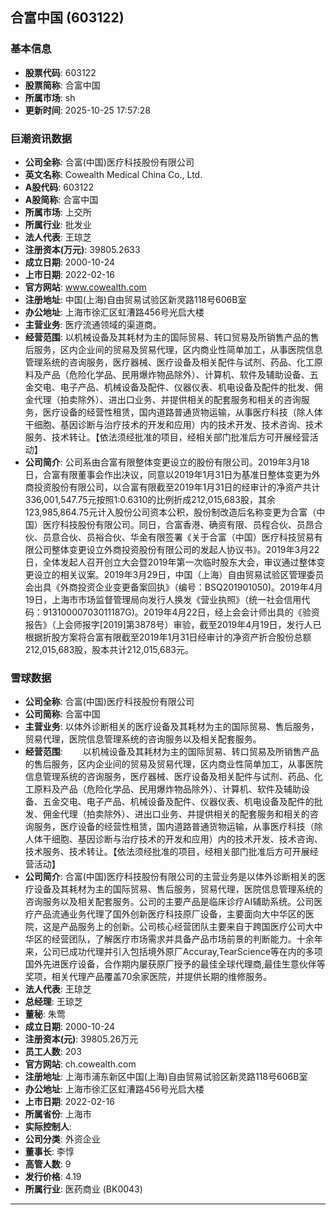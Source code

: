 ## 合富中国 (603122)

### 基本信息

- **股票代码**: 603122
- **股票简称**: 合富中国
- **所属市场**: sh
- **更新时间**: 2025-10-25 17:57:28

### 巨潮资讯数据

- **公司全称**: 合富(中国)医疗科技股份有限公司
- **英文名称**: Cowealth Medical China Co., Ltd.
- **A股代码**: 603122
- **A股简称**: 合富中国
- **所属市场**: 上交所
- **所属行业**: 批发业
- **法人代表**: 王琼芝
- **注册资本(万元)**: 39805.2633
- **成立日期**: 2000-10-24
- **上市日期**: 2022-02-16
- **官方网站**: www.cowealth.com
- **注册地址**: 中国(上海)自由贸易试验区新灵路118号606B室
- **办公地址**: 上海市徐汇区虹漕路456号光启大楼
- **主营业务**: 医疗流通领域的渠道商。
- **经营范围**: 以机械设备及其耗材为主的国际贸易、转口贸易及所销售产品的售后服务，区内企业间的贸易及贸易代理，区内商业性简单加工，从事医院信息管理系统的咨询服务，医疗器械、医疗设备及相关配件与试剂、药品、化工原料及产品（危险化学品、民用爆炸物品除外）、计算机、软件及辅助设备、五金交电、电子产品、机械设备及配件、仪器仪表、机电设备及配件的批发、佣金代理（拍卖除外）、进出口业务、并提供相关的配套服务和相关的咨询服务，医疗设备的经营性租赁，国内道路普通货物运输，从事医疗科技（除人体干细胞、基因诊断与治疗技术的开发和应用）内的技术开发、技术咨询、技术服务、技术转让。【依法须经批准的项目，经相关部门批准后方可开展经营活动】
- **公司简介**: 公司系由合富有限整体变更设立的股份有限公司。2019年3月18日，合富有限董事会作出决议，同意以2019年1月31日为基准日整体变更为外商投资股份有限公司，以合富有限截至2019年1月31日的经审计的净资产共计336,001,547.75元按照1:0.6310的比例折成212,015,683股，其余123,985,864.75元计入股份公司资本公积，股份制改造后名称变更为合富（中国）医疗科技股份有限公司。同日，合富香港、确资有限、员程合伙、员昂合伙、员意合伙、员裕合伙、华金有限签署《关于合富（中国）医疗科技贸易有限公司整体变更设立外商投资股份有限公司的发起人协议书》。2019年3月22日，全体发起人召开创立大会暨2019年第一次临时股东大会，审议通过整体变更设立的相关议案。2019年3月29日，中国（上海）自由贸易试验区管理委员会出具《外商投资企业变更备案回执》（编号：BSQ201901050)。2019年4月19日，上海市市场监督管理局向发行人换发《营业执照》（统一社会信用代码：91310000703011187G)。2019年4月22日，经上会会计师出具的《验资报告》（上会师报字[2019]第3878号）审验，截至2019年4月19日，发行人已根据折股方案将合富有限截至2019年1月31日经审计的净资产折合股份总额212,015,683股，股本共计212,015,683元。

### 雪球数据

- **公司全称**: 合富(中国)医疗科技股份有限公司
- **公司简称**: 合富中国
- **主营业务**: 以体外诊断相关的医疗设备及其耗材为主的国际贸易、售后服务，贸易代理，医院信息管理系统的咨询服务以及相关配套服务。
- **经营范围**: 　　以机械设备及其耗材为主的国际贸易、转口贸易及所销售产品的售后服务，区内企业间的贸易及贸易代理，区内商业性简单加工，从事医院信息管理系统的咨询服务，医疗器械、医疗设备及相关配件与试剂、药品、化工原料及产品（危险化学品、民用爆炸物品除外）、计算机、软件及辅助设备、五金交电、电子产品、机械设备及配件、仪器仪表、机电设备及配件的批发、佣金代理（拍卖除外）、进出口业务、并提供相关的配套服务和相关的咨询服务，医疗设备的经营性租赁，国内道路普通货物运输，从事医疗科技（除人体干细胞、基因诊断与治疗技术的开发和应用）内的技术开发、技术咨询、技术服务、技术转让。【依法须经批准的项目，经相关部门批准后方可开展经营活动】
- **公司简介**: 合富(中国)医疗科技股份有限公司的主营业务是以体外诊断相关的医疗设备及其耗材为主的国际贸易、售后服务，贸易代理，医院信息管理系统的咨询服务以及相关配套服务。公司的主要产品是临床诊疗AI辅助系统。公司医疗产品流通业务代理了国外创新医疗科技原厂设备，主要面向大中华区的医院，这是产品服务上的创新。公司核心经营团队主要来自于跨国医疗公司大中华区的经营团队，了解医疗市场需求并具备产品市场前景的判断能力。十余年来，公司已成功代理并引入包括境外原厂Accuray,TearScience等在内的多项国外先进医疗设备，合作期内屡获原厂授予的最佳全球代理商,最佳生意伙伴等奖项，相关代理产品覆盖70余家医院，并提供长期的维修服务。
- **法人代表**: 王琼芝
- **总经理**: 王琼芝
- **董秘**: 朱莺
- **成立日期**: 2000-10-24
- **注册资本(元)**: 39805.26万元
- **员工人数**: 203
- **官方网站**: ch.cowealth.com
- **注册地址**: 上海市浦东新区中国(上海)自由贸易试验区新灵路118号606B室
- **办公地址**: 上海市徐汇区虹漕路456号光启大楼
- **上市日期**: 2022-02-16
- **所属省份**: 上海市
- **实际控制人**: 
- **公司分类**: 外资企业
- **董事长**: 李惇
- **高管人数**: 9
- **发行价格**: 4.19
- **所属行业**: 医药商业 (BK0043)

---